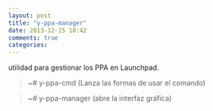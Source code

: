```yaml
---
layout: post
title: "y-ppa-manager"
date: 2013-12-15 18:42
comments: true
categories: 
---
```

utilidad para gestionar los PPA en Launchpad.

>~# y-ppa-cmd (Lanza las formas de usar el comando)

>~# y-ppa-manager (abre la interfaz gráfica)

